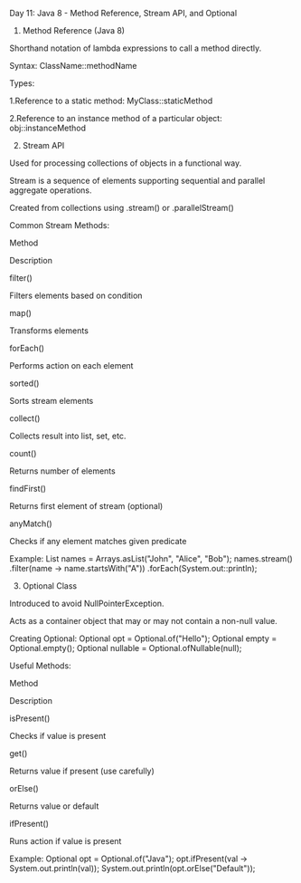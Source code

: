  Day 11: Java 8 - Method Reference, Stream API, and Optional

1. Method Reference (Java 8)

Shorthand notation of lambda expressions to call a method directly.

Syntax:
ClassName::methodName

Types:

1.Reference to a static method:
MyClass::staticMethod

2.Reference to an instance method of a particular object:
obj::instanceMethod


2. Stream API

Used for processing collections of objects in a functional way.

Stream is a sequence of elements supporting sequential and parallel aggregate operations.

Created from collections using .stream() or .parallelStream()

Common Stream Methods:

Method

Description

filter()

Filters elements based on condition

map()

Transforms elements

forEach()

Performs action on each element

sorted()

Sorts stream elements

collect()

Collects result into list, set, etc.

count()

Returns number of elements

findFirst()

Returns first element of stream (optional)

anyMatch()

Checks if any element matches given predicate

Example:
List<String> names = Arrays.asList("John", "Alice", "Bob");
names.stream()
     .filter(name -> name.startsWith("A"))
     .forEach(System.out::println);


3. Optional Class

Introduced to avoid NullPointerException.

Acts as a container object that may or may not contain a non-null value.

Creating Optional:
Optional<String> opt = Optional.of("Hello");
Optional<String> empty = Optional.empty();
Optional<String> nullable = Optional.ofNullable(null);

Useful Methods:

Method

Description

isPresent()

Checks if value is present

get()

Returns value if present (use carefully)

orElse()

Returns value or default

ifPresent()

Runs action if value is present

Example:
Optional<String> opt = Optional.of("Java");
opt.ifPresent(val -> System.out.println(val));
System.out.println(opt.orElse("Default"));
